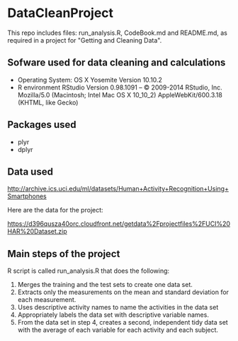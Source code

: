 # DataCleanProject
This repo includes files: run_analysis.R, CodeBook.md and README.md, as required
in a project for "Getting and Cleaning Data".




## Sofware used for data cleaning and calculations

* Operating System: OS X Yosemite Version 10.10.2
* R environment
RStudio
Version 0.98.1091 – © 2009-2014 RStudio, Inc.
Mozilla/5.0 (Macintosh; Intel Mac OS X 10_10_2) AppleWebKit/600.3.18 (KHTML, like Gecko)

## Packages used

* plyr
* dplyr

## Data used


http://archive.ics.uci.edu/ml/datasets/Human+Activity+Recognition+Using+Smartphones 

Here are the data for the project: 

https://d396qusza40orc.cloudfront.net/getdata%2Fprojectfiles%2FUCI%20HAR%20Dataset.zip 

## Main steps of the project
R script is called run_analysis.R that does the following: 
 1. Merges the training and the test sets to create one data set.
 2. Extracts only the measurements on the mean and standard deviation for each measurement. 
 3. Uses descriptive activity names to name the activities in the data set
 4. Appropriately labels the data set with descriptive variable names. 
 5. From the data set in step 4, creates a second, independent tidy data set with the average of each variable for each activity and each subject.


